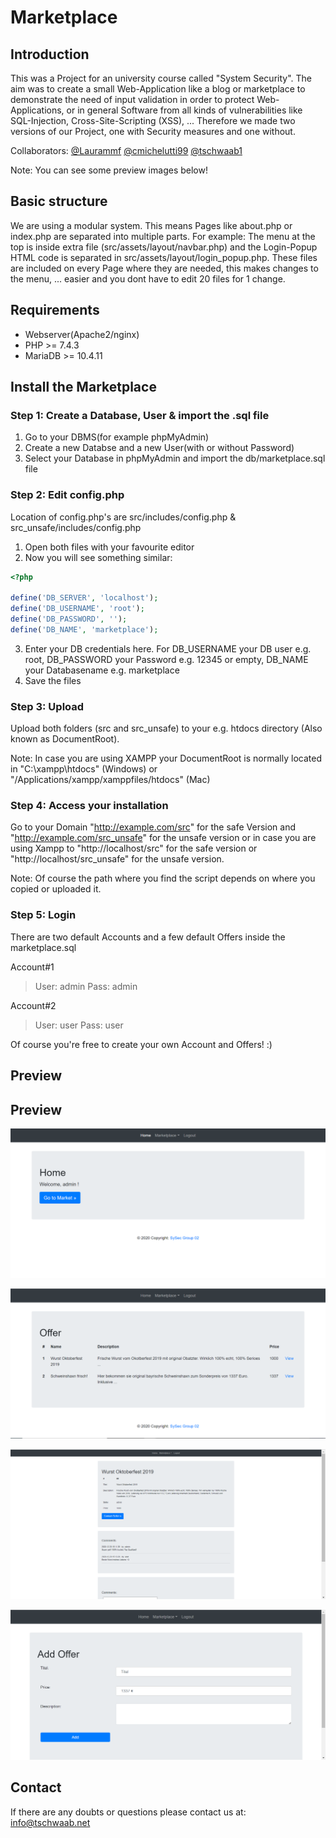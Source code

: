 # Marketplace
## Introduction

This was a Project for an university course called "System Security". The aim was to create a small Web-Application like a blog or marketplace to demonstrate the need of input validation in order to protect Web-Applications, or in general Software from all kinds of vulnerabilities like SQL-Injection, Cross-Site-Scripting (XSS), ...
Therefore we made two versions of our Project, one with Security measures and one without.

Collaborators: 
[@Laurammf](https://github.com/Laurammf)
[@cmichelutti99](https://github.com/cmichelutti99)
[@tschwaab1](https://github.com/tschwaab1)

Note: You can see some preview images below!

## Basic structure

We are using a modular system. This means Pages like about.php or index.php are separated into multiple parts. For example: The menu at the top is inside extra file (src/assets/layout/navbar.php) and the Login-Popup HTML code is separated in src/assets/layout/login_popup.php. These files are included on every Page where they are needed, this makes changes to the menu, ... easier and you dont have to edit 20 files for 1 change.

## Requirements

* Webserver(Apache2/nginx)
* PHP >= 7.4.3
* MariaDB >= 10.4.11

## Install the Marketplace
### Step 1: Create a Database, User & import the .sql file
1. Go to your DBMS(for example phpMyAdmin)
2. Create a new Databse and a new User(with or without Password) 
3. Select your Database in phpMyAdmin and import the db/marketplace.sql file

### Step 2: Edit config.php

Location of config.php's are src/includes/config.php & src_unsafe/includes/config.php

1. Open both files with your favourite editor
2. Now you will see something similar:

```php
<?php

define('DB_SERVER', 'localhost');
define('DB_USERNAME', 'root');
define('DB_PASSWORD', '');
define('DB_NAME', 'marketplace');
```
3. Enter your DB credentials here. For DB_USERNAME your DB user e.g. root, DB_PASSWORD your Password e.g. 12345 or empty, DB_NAME your Databasename e.g. marketplace
4. Save the files

### Step 3: Upload
Upload both folders (src and src_unsafe) to your e.g. htdocs directory (Also known as DocumentRoot).

Note: In case you are using XAMPP your DocumentRoot is normally located in "C:\xampp\htdocs" (Windows) or "/Applications/xampp/xamppfiles/htdocs" (Mac)

### Step 4: Access your installation
Go to your Domain "http://example.com/src" for the safe Version and "http://example.com/src_unsafe" for the unsafe version
or
in case you are using Xampp to "http://localhost/src" for the safe version or "http://localhost/src_unsafe" for the unsafe version.

Note: Of course the path where you find the script depends on where you copied or uploaded it. 

### Step 5: Login

There are two default Accounts and a few default Offers inside the marketplace.sql

Account#1
>User: admin
>Pass: admin

Account#2
>User: user
>Pass: user

Of course you're free to create your own Account and Offers! :)

## Preview
## Preview

![](https://github.com/tschwaab1/marketplace/blob/main/preview_pics/marketplace.PNG)

![](https://github.com/tschwaab1/marketplace/blob/main/preview_pics/marketplace2.PNG)

![](https://github.com/tschwaab1/marketplace/blob/main/preview_pics/marketplace3.PNG)

![](https://github.com/tschwaab1/marketplace/blob/main/preview_pics/marketplace4.PNG)

## Contact

If there are any doubts or questions please contact us at: info@tschwaab.net
